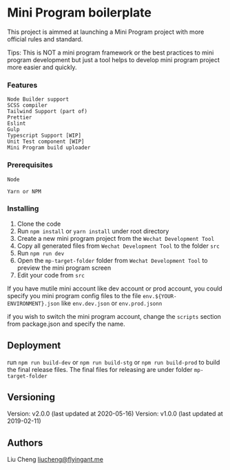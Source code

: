 # Mini Program boilerplate

This project is aimmed at launching a Mini Program project with more official rules and standard.

Tips: This is NOT a mini program framework or the best practices to mini program development but just a tool helps to develop mini program project more easier and quickly.

### Features

```
Node Builder support
SCSS compiler
Tailwind Support (part of)
Prettier
Eslint
Gulp
Typescript Support [WIP]
Unit Test component [WIP]
Mini Program build uploader
```

### Prerequisites

```
Node

Yarn or NPM
```

### Installing

1. Clone the code
2. Run `npm install` or `yarn install` under root directory
3. Create a new mini program project from the `Wechat Development Tool`
4. Copy all generated files from `Wechat Development Tool` to the folder `src`
5. Run `npm run dev`
6. Open the `mp-target-folder` folder from `Wechat Development Tool` to preview the mini program screen
7. Edit your code from `src`

If you have mutile mini account like dev account or prod account, you could specify you mini program config files to the file `env.${YOUR-ENVIRONMENT}.json` like `env.dev.json` or `env.prod.jsonn`

if you wish to switch the mini program account, change the `scripts` section from package.json and specify the name.

## Deployment

run `npm run build-dev` or `npm run build-stg` or `npm run build-prod` to build the final release files. 
The final files for releasing are under folder `mp-target-folder`


## Versioning

Version: v2.0.0 (last updated at 2020-05-16)
Version: v1.0.0 (last updated at 2019-02-11)

## Authors

Liu Cheng <liucheng@flyingant.me>